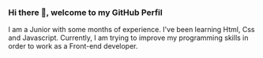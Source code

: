 ### Hi there 👋, welcome to my GitHub Perfil
  I am a Junior with some months of experience. I've been learning Html, Css and Javascript. Currently, I am trying to improve my programming skills in order to work as
a Front-end developer.

